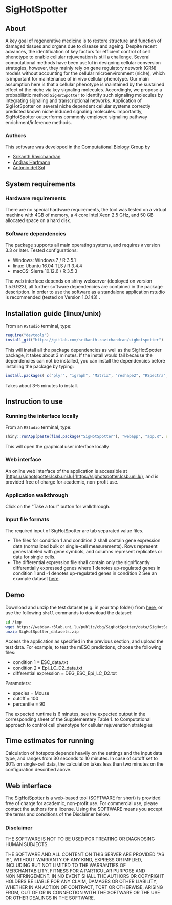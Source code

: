# SigHotSpotter

## About

A key goal of regenerative medicine is to restore structure and function of damaged tissues and organs due to disease and ageing. Despite recent advances, the identification of key factors for efficient control of cell phenotype to enable cellular rejuvenation is still a challenge. 
Several computational methods have been useful in designing cellular conversion strategies, however, they mainly rely on gene regulatory network (GRN) models without accounting for the cellular microenvironment (niche), which is important for maintenance of in vivo cellular phenotype.
Our main assumption here is that a cellular phenotype is maintained by the sustained effect of the niche via key signaling molecules. Accordingly, we propose a probabilistic method `SigHotSpotter` to identify such signaling molecules by integrating signaling and transcriptional networks.
Application of SigHotSpotter on several niche dependent cellular systems correctly predicted known niche induced signaling molecules. Importantly, SigHotSpotter outperforms commonly employed signaling pathway enrichment/inference methods.

### Authors

This software was developed in the [Computational Biology Group](https://wwwfr.uni.lu/lcsb/research/computational_biology) by
- [Srikanth Ravichandran](https://wwwen.uni.lu/lcsb/people/srikanth_ravichandran)
- [Andras Hartmann](https://wwwfr.uni.lu/lcsb/people/andras_hartmann)
- [Antonio del Sol](https://wwwfr.uni.lu/lcsb/people/antonio_del_sol_mesa)

## System requirements 
### Hardware requirements
There are no special hardware requirements, the tool was tested on a virtual machine with 4GB of memory, a 4 core Intel Xeon 2.5 GHz, and 50 GB allocated space on a hard disk. 

### Software dependencies
The package supports all main operating systems, and requires `R` version 3.3 or later. Tested configurations:
- Windows: Windows 7 / R 3.5.1
- linux: Ubuntu 16.04 TLS / R 3.4.4
- macOS: Sierra 10.12.6 / R 3.5.3

The web interface depends on shiny webserver (deployed on version 1.5.9.923), all further software dependencies are contained in the package description. In order to use the software as a standalone application rstudio is recommended (tested on Version 1.0.143) .

## Installation guide (linux/unix)
From an `RStudio` terminal, type: 

```R
require("devtools")
install_git("https://gitlab.com/srikanth.ravichandran/sighotspotter")
```

This will install all the package dependencies as well as the SigHotSpotter package, it takes about 3 minutes.
If the install would fail because the dependencies can not be installed, you can install the dependencies before installing the package by typing:
```R
install.packages( c("plyr", "igraph", "Matrix", "reshape2", "RSpectra", "dplyr", "snow", "shiny", "DT", "shinyjs", "shinythemes", "shinyBS", "rintrojs", "openxlsx", "markdown") )
```
Takes about 3-5 minutes to install.


## Instruction to use

### Running the interface locally

From an `RStudio` terminal, type: 

```R
shiny::runApp(paste(find.package("SigHotSpotter"), "webapp", "app.R", sep = .Platform$file.sep))
```

This will open the graphical user interface locally

### Web interface
An online web interface of the application is accessible at
[https://sighotspotter.lcsb.uni.lu](https://sighotspotter.lcsb.uni.lu), and is provided free of charge for academic, non-profit use.


### Application walkthrough

Click on the "Take a tour" button for walkthrough.

### Input file formats

The required input of SigHotSpotter are tab separated value files. 
- The files for condition 1 and condition 2 shall contain gene expression data (normalized bulk or single-cell measurements).
Rows represent genes labeled with gene symbols, and columns represent replicates or data for single cells.
- The differential expression file shall contain only the significantly differentially expressed genes where 1 denotes up-regulated genes in condition 1 and -1 denotes up-regulated genes in condition 2
See an example dataset
<a href="https://webdav-r3lab.uni.lu/public/cbg/SigHotSpotter/data/SigHotSpotter_datasets.zip" target="_blank">here</a>.

## Demo

Download and unzip the test dataset (e.g. in your tmp folder) from <a href="https://webdav-r3lab.uni.lu/public/cbg/SigHotSpotter/data/SigHotSpotter_datasets.zip" target="_blank">here</a>, or use the following `shell` commands to download the dataset:

```bash
cd /tmp
wget https://webdav-r3lab.uni.lu/public/cbg/SigHotSpotter/data/SigHotSpotter_datasets.zip
unzip SigHotSpotter_datasets.zip
```
Access the application as specified in the previous section, and upload the test data.
For example, to test the mESC predictions, choose the following files:
- condition 1 = ESC_data.txt
- condition 2 = Epi_LC_D2_data.txt
- differential expression = DEG_ESC_Epi_LC_D2.txt

Parameters:
- species = Mouse
- cutoff = 100
- percentile = 90

The expected runtime is 6 minutes, see the expected output in the corresponding sheet of the Supplementary Table 1. to Computational approach to control cell phenotype for cellular rejuvenation strategies

## Time estimates for running

Calculation of hotspots depends heavily on the settings and the input data type, and ranges from 30 seconds to 10 minutes. In case of cutoff set to 30% on single-cell data, the calculation takes less than two minutes on the configuration described above.


## Web interface

The [SigHotSpotter](https://sighotspotter.lcsb.uni.lu/webapp/) is a web-based tool (SOFTWARE for short) is provided free of charge for academic, non-profit use.
For commercial use, please contact the authors for a license.
Using the SOFTWARE means you accept the terms and conditions of the Disclaimer below.

### Disclaimer

THE SOFTWARE IS NOT TO BE USED FOR TREATING OR DIAGNOSING HUMAN SUBJECTS.

THE SOFTWARE AND ALL CONTENT ON THIS SERVER ARE PROVIDED "AS IS", WITHOUT WARRANTY OF ANY KIND, EXPRESS OR IMPLIED, INCLUDING BUT NOT LIMITED TO THE WARRANTIES OF MERCHANTABILITY, FITNESS FOR A PARTICULAR PURPOSE AND NONINFRINGEMENT. IN NO EVENT SHALL THE AUTHORS OR COPYRIGHT HOLDERS BE LIABLE FOR ANY CLAIM, DAMAGES OR OTHER LIABILITY, WHETHER IN AN ACTION OF CONTRACT, TORT OR OTHERWISE, ARISING FROM, OUT OF OR IN CONNECTION WITH THE SOFTWARE OR THE USE OR OTHER DEALINGS IN THE SOFTWARE.
